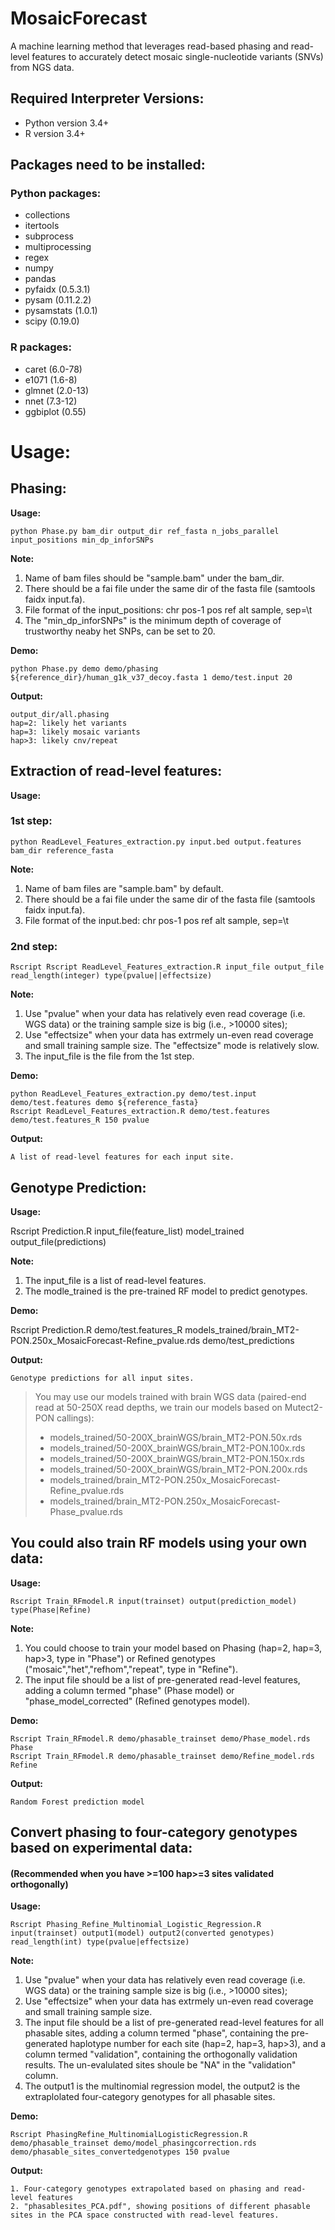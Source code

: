 # MosaicForecast
A machine learning method that leverages read-based phasing and read-level features to accurately detect mosaic single-nucleotide variants (SNVs) from NGS data.

## Required Interpreter Versions:
* Python version 3.4+
* R version 3.4+

## Packages need to be installed:
### Python packages:
* collections
* itertools
* subprocess
* multiprocessing
* regex 
* numpy
* pandas
* pyfaidx (0.5.3.1)
* pysam (0.11.2.2)
* pysamstats (1.0.1)
* scipy (0.19.0)
### R packages:
* caret (6.0-78)
* e1071 (1.6-8)
* glmnet (2.0-13)
* nnet (7.3-12)
* ggbiplot (0.55)

# Usage:
## Phasing:
**Usage:** 

```
python Phase.py bam_dir output_dir ref_fasta n_jobs_parallel input_positions min_dp_inforSNPs
```

**Note:** 

1. Name of bam files should be "sample.bam" under the bam\_dir. 
2. There should be a fai file under the same dir of the fasta file (samtools faidx input.fa).
3. File format of the input\_positions: chr pos-1 pos ref alt sample, sep=\t 
4. The "min\_dp\_inforSNPs" is the minimum depth of coverage of trustworthy neaby het SNPs, can be set to 20.

**Demo:**

```
python Phase.py demo demo/phasing ${reference_dir}/human_g1k_v37_decoy.fasta 1 demo/test.input 20
```

**Output:**
```
output_dir/all.phasing
hap=2: likely het variants
hap=3: likely mosaic variants
hap>3: likely cnv/repeat
```

## Extraction of read-level features:
**Usage:**

### 1st step:
```
python ReadLevel_Features_extraction.py input.bed output.features bam_dir reference_fasta
```
**Note:**
1. Name of bam files are "sample.bam" by default.
2. There should be a fai file under the same dir of the fasta file (samtools faidx input.fa).
3. File format of the input.bed: chr pos-1 pos ref alt sample, sep=\t 

### 2nd step:
```
Rscript Rscript ReadLevel_Features_extraction.R input_file output_file read_length(integer) type(pvalue||effectsize)
```
**Note:**
1. Use "pvalue" when your data has relatively even read coverage (i.e. WGS data) or the training sample size is big (i.e., >10000 sites);
2. Use "effectsize" when your data has extrmely un-even read coverage and small training sample size. The "effectsize" mode is relatively slow.
3. The input\_file is the file from the 1st step.

**Demo:**
```
python ReadLevel_Features_extraction.py demo/test.input demo/test.features demo ${reference_fasta}
Rscript ReadLevel_Features_extraction.R demo/test.features demo/test.features_R 150 pvalue 
```

**Output:**
```
A list of read-level features for each input site.
```

## Genotype Prediction:

**Usage:**

Rscript Prediction.R input\_file(feature\_list) model\_trained output\_file(predictions)

**Note:**
1. The input\_file is a list of read-level features.
2. The modle\_trained is the pre-trained RF model to predict genotypes.

**Demo:**

Rscript Prediction.R demo/test.features\_R models\_trained/brain\_MT2-PON.250x\_MosaicForecast-Refine\_pvalue.rds  demo/test\_predictions

**Output:**
```
Genotype predictions for all input sites.
```


> You may use our models trained with brain WGS data (paired-end read at 50-250X read depths, we train our models based on Mutect2-PON callings):
>
> * models\_trained/50-200X\_brainWGS/brain\_MT2-PON.50x.rds
> * models\_trained/50-200X\_brainWGS/brain\_MT2-PON.100x.rds
> * models\_trained/50-200X\_brainWGS/brain\_MT2-PON.150x.rds
> * models\_trained/50-200X\_brainWGS/brain\_MT2-PON.200x.rds
> * models\_trained/brain\_MT2-PON.250x\_MosaicForecast-Refine\_pvalue.rds
> * models\_trained/brain\_MT2-PON.250x\_MosaicForecast-Phase\_pvalue.rds


## You could also train RF models using your own data:
**Usage:**
```
Rscript Train_RFmodel.R input(trainset) output(prediction_model) type(Phase|Refine)
```
**Note:** 

1. You could choose to train your model based on Phasing (hap=2, hap=3, hap>3, type in "Phase") or Refined genotypes ("mosaic","het","refhom","repeat", type in "Refine").
2. The input file should be a list of pre-generated read-level features, adding a column termed "phase" (Phase model) or "phase\_model\_corrected" (Refined genotypes model). 


**Demo:**
```
Rscript Train_RFmodel.R demo/phasable_trainset demo/Phase_model.rds Phase
Rscript Train_RFmodel.R demo/phasable_trainset demo/Refine_model.rds Refine
```

**Output:**
```
Random Forest prediction model
```

## Convert phasing to four-category genotypes based on experimental data:

#### (Recommended when you have >=100 hap>=3 sites validated orthogonally)
**Usage:**
```
Rscript Phasing_Refine_Multinomial_Logistic_Regression.R input(trainset) output1(model) output2(converted genotypes) read_length(int) type(pvalue|effectsize)
```

**Note:**

1. Use "pvalue" when your data has relatively even read coverage (i.e. WGS data) or the training sample size is big (i.e., >10000 sites);
2. Use "effectsize" when your data has extrmely un-even read coverage and small training sample size.
3. The input file should be a list of pre-generated read-level features for all phasable sites, adding a column termed "phase", containing the pre-generated haplotype number for each site (hap=2, hap=3, hap>3), and a column termed "validation", containing the orthogonally validation results. The un-evalulated sites shoule be "NA" in the "validation" column.
4. The output1 is the multinomial regression model, the output2 is the extraplolated four-category genotypes for all phasable sites.

**Demo:**
```
Rscript PhasingRefine_MultinomialLogisticRegression.R demo/phasable_trainset demo/model_phasingcorrection.rds demo/phasable_sites_convertedgenotypes 150 pvalue
```

**Output:**
```
1. Four-category genotypes extrapolated based on phasing and read-level features
2. "phasablesites_PCA.pdf", showing positions of different phasable sites in the PCA space constructed with read-level features. 
```


